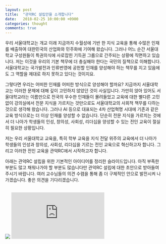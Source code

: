 ```yaml
---
layout: post
title:  "관악RC 설립안을 소개합니다"
date:   2018-02-25 10:00:00 +0900
categories: thought
comments: true
---
```


우리 서울대학교는 개교 이래 지금까지 수월성에 기반 한 지식 교육을 통해 수많은 인재를 배출하여 대한민국의 산업화와 민주화에 기여해 왔습니다. 그러나 어느 순간 서울대학교 구성원들이 특권의식에 사로잡힌 기득권 그룹으로 간주되는 상황에 직면하고 있습니다. 저는 이것을 우리의 기본 책무에 더 충실해야 한다는 국민의 질책으로 이해합니다. 서울대학교는 국가발전과 인류번영에 공헌할 인재를 양성해야 하는 책무를 지고 있음에도 그 역할을 제대로 하지 못하고 있다는 것이지요.

그렇다면 우리는 어떠한 인재를 어떠한 방식으로 양성해야 할까요? 지금까지 서울대학교는 이러한 문제에 대해 깊이 고민하지 않았던 것이 사실입니다. 가만히 앉아 있어도 서울대학교라는 이름만으로 전국의 우수한 인재들이 몰려들었고 교육에 대한 별다른 고민 없이 강의실에서 전문 지식을 가르치는 것만으로도 서울대학교의 사회적 책무를 다하는 것으로 생각해 왔습니다. 그러나 AI 등으로 대표되는 4차 산업혁명 시대에 기존과 같은 교육 방식으로는 더 이상 인재를 양성할 수 없습니다. 단순히 전문 지식을 가르치는 것에서 더 나아가 학생들의 인성, 창의성, 사회성, 리더십을 양성할 수 있는 전인 교육이 절실히 필요한 상황입니다.

저는 우리 서울대학교 교육을, 특히 학부 교육을 지식 전달 위주의 교육에서 더 나아가 학생들의 인성과 창의성, 사회성, 리더십을 기르는 전인 교육으로 혁신하고자 합니다. 그리고 이러한 전인 교육을 관악RC에서 시작하고자 합니다.

아래는 관악RC 설립을 위한 기본적인 아이디어를 정리한 슬라이드입니다. 아직 부족한 부분도 많고 채워나가야 할 부분도 많습니다만 관악RC 설립에 대한 초안으로 받아들여주시기 바랍니다. 여러 교수님들의 의견 수렴을 통해 좀 더 구체적인 안으로 발전시켜 나가겠습니다. 좋은 의견을 기다리겠습니다.
<br>
<br>
<div class="wrapper">
    <div class="h_iframe">
        <!-- a transparent image is preferable -->
        <img class="ratio" src="http://placehold.it/16x9"/>
        <iframe src="https://docs.google.com/presentation/d/1ZGvzp2X2hpgIT28FeE-HeSFPvVCWgtGJCSMjfxAkCEk/embed?start=false&loop=false&delayms=3000" frameborder="0" allowfullscreen="true" mozallowfullscreen="true" webkitallowfullscreen="true"></iframe>
    </div>
</div>
<br>
